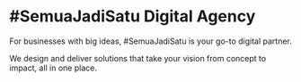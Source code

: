 # #SemuaJadiSatu Digital Agency

For businesses with big ideas, #SemuaJadiSatu is your go-to digital partner. 

We design and deliver solutions that take your vision from concept to impact, all in one place.
